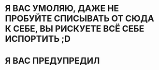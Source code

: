 # Я ВАС УМОЛЯЮ, ДАЖЕ НЕ ПРОБУЙТЕ СПИСЫВАТЬ ОТ СЮДА К СЕБЕ, ВЫ РИСКУЕТЕ ВСЁ СЕБЕ ИСПОРТИТЬ ;D
# Я ВАС ПРЕДУПРЕДИЛ
